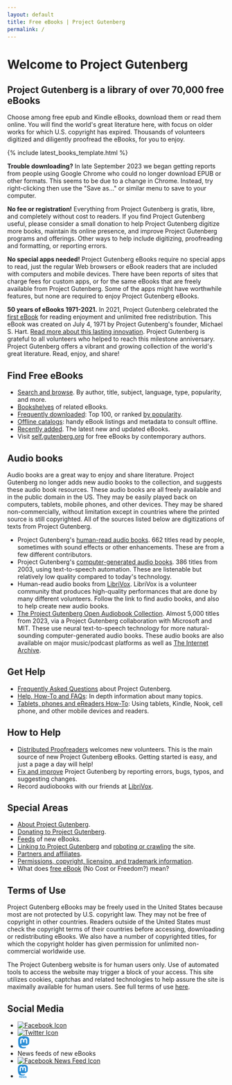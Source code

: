 ```yaml
---
layout: default
title: Free eBooks | Project Gutenberg
permalink: /
---
```


Welcome to Project Gutenberg
====================================================

<h2 class="subtitle">Project Gutenberg is a library of over 70,000 free eBooks</h2>

Choose among free epub and Kindle eBooks, download them or read them online. You will find the world's great literature here, with focus on older works for which U.S. copyright has expired. Thousands of volunteers digitized and diligently proofread the eBooks, for you to enjoy. 

{% include latest_books_template.html %}

**Trouble downloading?** In late September 2023 we began getting reports from people using Google Chrome who could no longer download EPUB or other formats. This seems to be due to a change in Chrome. Instead, try right-clicking then use the "Save as..." or similar menu to save to your computer.

**No fee or registration!** Everything from Project Gutenberg is gratis, libre, and completely without cost to readers. If you find Project Gutenberg useful, please consider a small donation to help Project Gutenberg digitize more books, maintain its online presence, and improve Project Gutenberg programs and offerings. Other ways to help include digitizing, proofreading and formatting, or reporting errors.

**No special apps needed!** Project Gutenberg eBooks require no special apps to read, just the regular Web browsers or eBook readers that are included with computers and mobile devices. There have been reports of sites that charge fees for custom apps, or for the same eBooks that are freely available from Project Gutenberg. Some of the apps might have worthwhile features, but none are required to enjoy Project Gutenberg eBooks. 

**50 years of eBooks 1971-2021.** In 2021, Project Gutenberg celebrated the [first eBook](/ebooks/1) for reading enjoyment and unlimited free redistribution. This eBook was created on July 4, 1971 by Project Gutenberg's founder, Michael S. Hart. [Read more about this lasting innovation](/about/background/50years.html). Project Gutenberg is grateful to all volunteers who helped to reach this milestone anniversary. Project Gutenberg offers a vibrant and growing collection of the world's great literature. Read, enjoy, and share! 

## Find Free eBooks

- [Search and browse](/ebooks/). By author, title, subject, language, type, popularity, and more.
- [Bookshelves](/ebooks/bookshelf/) of related eBooks.
- [Frequently downloaded](/browse/scores/top): Top 100, or ranked [by popularity](/ebooks/search/?sort_order=downloads).
- [Offline catalogs](/ebooks/offline_catalogs.html): handy eBook listings and metadata to consult offline.
- [Recently added](/ebooks/search/?query=&submit_search=Search&sort_order=release_date). The latest new and updated eBooks.
- Visit [self.gutenberg.org](http://self.gutenberg.org) for free eBooks by contemporary authors.

## Audio books

Audio books are a great way to enjoy and share literature. Project Gutenberg no longer adds new audio books to the collection, and suggests these audio book resources. These audio books are all freely available and in the public domain in the US. They may be easily played back on computers, tablets, mobile phones, and other devices. They may be shared non-commercially, without limitation except in countries where the printed source is still copyrighted. All of the sources listed below are digitizations of texts from Project Gutenberg.

- Project Gutenberg's [human-read audio books](/browse/categories/1). 662 titles read by people, sometimes with sound effects or other enhancements. These are from a few different contributors.
- Project Gutenberg's [computer-generated audio books](/browse/categories/2). 386 titles from 2003, using text-to-speech automation. These are listenable but relatively low quality compared to today's technology.
- Human-read audio books from [LibriVox](https://librivox.org). LibriVox is a volunteer community that produces high-quality performances that are done by many different volunteers. Follow the link to find audio books, and also to help create new audio books.
- [The Project Gutenberg Open Audiobook Collection](https://marhamilresearch4.blob.core.windows.net/gutenberg-public/Website/index.html). Almost 5,000 titles from 2023, via a Project Gutenberg collaboration with Microsoft and MIT. These use neural text-to-speech technology for more natural-sounding computer-generated audio books. These audio books are also available on major music/podcast platforms as well as [The Internet Archive](https://archive.org/details/@project_gutenberg_and_microsoft?tab=uploads).

## Get Help
  <div class="box_shadow">
    <ul>
      <li><a href="/help/faq.html">Frequently Asked Questions</a> about Project Gutenberg.</li>
      <li><a href="/help/">Help, How-To and FAQs</a>: In depth information about many topics.</li>
      <li><a href="/help/mobile.html">Tablets, phones and eReaders How-To</a>: Using tablets, Kindle, Nook, cell phone, and other mobile devices and readers.</li>
    </ul>
  </div>

## How to Help

- [Distributed Proofreaders](https://www.pgdp.net) welcomes new volunteers. This is the main source of new Project Gutenberg eBooks. Getting started is easy, and just a page a day will help!
- [Fix and improve](/help/errata.html) Project Gutenberg by reporting errors, bugs, typos, and suggesting changes.
- Record audiobooks with our friends at [LibriVox](https://librivox.org).


## Special Areas

- [About Project Gutenberg](/about/).
- [Donating to Project Gutenberg](/donate/).
- [Feeds](/ebooks/feeds.html) of new eBooks.
- [Linking to Project Gutenberg](/policy/linking.html) and [roboting or crawling](/policy/robot_access.html) the site.
- [Partners and affiliates](/about/partners_affiliates.html).
- [Permissions, copyright, licensing, and trademark information](/policy/permission.html).
- What does [free eBook](/about/background/free_ebook.html) (No Cost or Freedom?) mean?

## Terms of Use

<div class="box_shadow">
<p>Project Gutenberg eBooks may be freely used in the United States because most are not protected by U.S. copyright law. They may not be free of copyright in other countries. Readers outside of the United States must check the copyright terms of their countries before accessing, downloading or redistributing eBooks. We also have a number of copyrighted titles, for which the copyright holder has given permission for unlimited non-commercial worldwide use.</p>

<p>The Project Gutenberg website is for human users only. Use of automated tools to access the website may trigger a block of your access. This site utilizes cookies, captchas and related technologies to help assure the site is maximally available for human users. See full terms of use <a href="/policy/terms_of_use.html">here</a>.</p>
</div>

## Social Media
<ul class="icon-list">
    <li><a href="https://www.facebook.com/project.gutenberg">
      <img src="/gutenberg/f_icon.png" alt="Facebook Icon" />
    </a></li>
    <li><a href="https://twitter.com/gutenberg_org">
      <img src="/gutenberg/t_icon.png" alt="Twitter Icon" />
    </a></li>
    <li><a href="https://mastodon.social/@gutenberg_org" rel="me">
      <img src="/gutenberg/m_icon.png" alt="Mastodon Icon" />
    </a></li>
    <li>News feeds of new eBooks</li>
    <li><a href="https://www.facebook.com/gutenberg.new">
      <img src="/gutenberg/f_news_icon.png" alt="Facebook News Feed Icon" />
    </a></li>
    <li><a href="https://mastodon.social/@gutenberg_new" rel="me">
      <img src="/gutenberg/m_news_icon.png" alt="Mastodon Icon" />
    </a></li>
  </ul>

<!-- ## Contact Info

- [Contact Information](/about/contact_information.html): How to get in touch.
- [Mailing lists](https://lists.pglaf.org/): Subscribe to the monthly newsletter. -->

